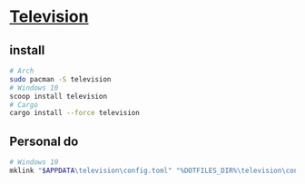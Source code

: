 # [Television](https://github.com/alexpasmantier/television)

## install

```sh
# Arch
sudo pacman -S television
# Windows 10
scoop install television
# Cargo
cargo install --force television
```

## Personal do

```sh
# Windows 10
mklink "$APPDATA\television\config.toml" "%DOTFILES_DIR%\television\config.toml"
```
